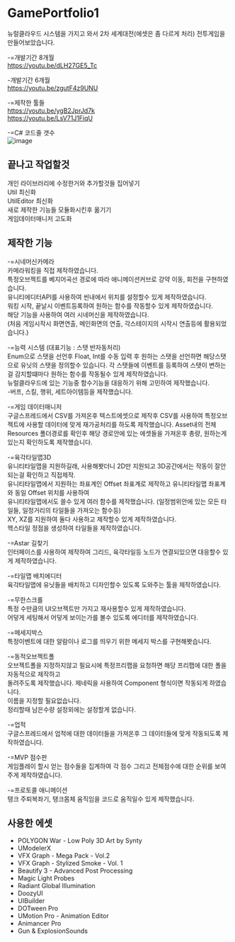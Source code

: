 # GamePortfolio1
뉴럴클라우드 시스템을 가지고 와서 2차 세계대전(에셋은 좀 다르게 처리) 전투게임을 만들어보았습니다. 

-=개발기간 8개월    
https://youtu.be/dLH27GE5_Tc  

-개발기간 6개월  
https://youtu.be/zgutF4z9UNU  


-=제작한 툴들  
https://youtu.be/ygB2JprJd7k  
https://youtu.be/LsV71J1FiqU  

-=C# 코드줄 갯수  
![image](https://github.com/lLcrowe/GamePortfolio1/assets/44671731/fc07d3be-0e39-4ccc-9644-f73f49e9292c)  

## 끝나고 작업할것  
개인 라이브러리에 수정한거와 추가할것들 집어넣기  
Util 최신화  
UtilEditor 최신화  
새로 제작한 기능들 모듈화시킨후 옮기기  
게임데이터매니저 고도화  

## 제작한 기능

-=시네머신카메라  
카메라워킹을 직접 제작하였습니다.  
특정오브젝트를 베지어곡선 경로에 따라 애니메이션커브로 강약 이동, 회전을 구현하였습니다.  
유니티에디터API를 사용하여 씬내에서 위치를 설정할수 있게 제작하였습니다.  
워킹 시작, 끝날시 이벤트등록하여 원하는 함수를 작동할수 있게 제작하였습니다.  
해당 기능을 사용하여 여러 시네머신을 제작하였습니다.   
(처음 게임시작시 화면연출, 메인화면의 연출, 각스테이지의 시작시 연출등에 활용되었습니다.)  

-=능력 시스템 (대표기능 : 스탯 반자동처리)  
Enum으로 스탯을 선언후 Float, Int를 수동 입력 후 원하는 스탯을 선언하면 해당스탯으로 유닛의 스탯을 정의할수 있습니다. 
각 스탯들에 이벤트를 등록하여 스탯이 변하는걸 감지할떄마다 원하는 함수를 작동될수 있게 제작하였습니다.  
뉴럴클라우드에 있는 기능중 함수기능을 대응하기 위해 고민하여 제작했습니다.  
-버프, 스킬, 행위, 세트아이템등을 제작했습니다.  

-=게임 데이터매니저  
구글스프레드에서 CSV를 가져온후 텍스트에셋으로 제작후 CSV를 사용하여 특정오브젝트에 사용할 데이터에 맞게 재가공처리를 하도록 제작했습니다.
Asset내의 전체Resources 폴더경로를 확인후 해당 경로안에 있는 에셋들을 가져온후 총량, 원하는게 있는지 확인하도록 제작했습니다.

-=육각타일맵3D  
유니티타일맵을 지원하길래, 사용해봣더니 2D만 지원되고 3D공간에서는 작동이 잘안되는걸 확인하고 직접제작.  
유니티타일맵에서 지원하는 좌표계인 Offset 좌표계로 제작하고 유니티타일맵 좌표계와 동일 Offset 위치를 사용하여  
유니티타일맵에서도 쓸수 있게 여러 함수를 제작했습니다. (일정범위안에 있는 모든 타일들, 일정거리의 타일들을 가져오는 함수등)   
XY, XZ를 지원하여 둘다 사용하고 제작할수 있게 제작하였습니다.  
헥스타일 정점을 생성하여 타일들을 제작하였습니다.  

-=Astar 길찾기  
인터페이스를 사용하여 제작하여 그리드, 육각타일등 노드가 연결되있으면 대응할수 있게 제작하였습니다.  

-=타일맵 배치에디터  
육각타일맵에 유닛들을 배치하고 디자인할수 있도록 도와주는 툴을 제작하였습니다.  

-=무한스크롤  
특정 수만큼의 UI오브젝트만 가지고 재사용할수 있게 제작하였습니다.  
어덯게 세팅해서 어덯게 보이는가를 볼수 있도록 에디터를 제작하였습니다.  

-=메세지박스  
특정이벤트에 대한 알람이나 로그를 띄우기 위한 메세지 박스를 구현해봣습니다.  

-=동적오브젝트폴  
오브젝트폴을 지정하지않고 필요시에 특정프리팹을 요청하면 해당 프리팹에 대한 폴을 자동적으로 제작하고  
돌려주도록 제작했습니다. 제네릭을 사용하여 Component 형식이면 작동되게 하였습니다.  
이름을 지정할 필요없습니다.  
정리할때 남은수량 설정외에는 설정할게 없습니다.  

-=업적  
구글스프레드에서 업적에 대한 데이터들을 가져온후 그 데이터들에 맞게 작동되도록 제작하였습니다.  

-=MVP 점수판  
게임플레이 할시 얻는 점수들을 집계하여 각 점수 그리고 전체점수에 대한 순위를 보여주게 제작하였습니다.  

-=프로토콜 애니메이션  
탱크 주퇴복좌기, 탱크몸체 움직임을 코드로 움직일수 있게 제작했습니다.  

## 사용한 에셋  
- POLYGON War - Low Poly 3D Art by Synty
- UModelerX
- VFX Graph - Mega Pack - Vol.2
- VFX Graph - Stylized Smoke - Vol. 1
- Beautify 3 - Advanced Post Processing
- Magic Light Probes
- Radiant Global Illumination
- DoozyUI
- UIBuilder
- DOTween Pro
- UMotion Pro - Animation Editor
- Animancer Pro
- Gun & ExplosionSounds


